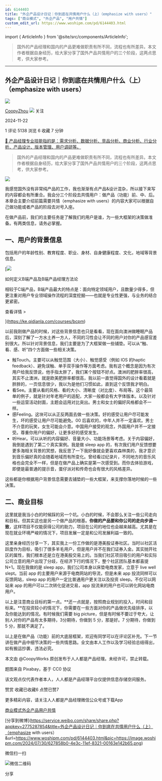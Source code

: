 ```yaml
---
id: 6144403
title: "外企产品设计日记｜你到底在共情用户什么（上）（emphasize with users）"
tags: ["商业模式", "外企产品", "用户共情"]
custom_edit_url: https://www.woshipm.com/pd/6144403.html
---
```

import { ArticleInfo } from '@site/src/components/ArticleInfo';

<ArticleInfo
    author="CoopyZhou"
    authorLink="https://www.woshipm.com/u/1085613"
    published="2024-11-22"
    views={5138}
    comments={1}
    collects={6}
/>

> 国外的产品经理和国内的产品更难做职责有所不同，流程也有所差异。本文作者根据自身经历，给大家分享了国外产品共情用户的三个阶段，这两点思考，供大家参考。

---

## 外企产品设计日记｜你到底在共情用户什么（上）（emphasize with users）

[![](https://static.woshipm.com/view/woshipm_api_def_20240417133155_3744.jpg?imageView2/1/w/72/h/72/q/100)](https://www.woshipm.com/u/1085613)

[CoopyZhou](https://www.woshipm.com/u/1085613) ![](https://static.woshipm.com/tag/1101_1@2x.png) 关注

2024-11-22

1 评论 5138 浏览 6 收藏 7 分钟

[🔗 产品经理专业技能指的是：需求分析、数据分析、竞品分析、商业分析、行业分析、产品设计、版本管理、用户调研等。](https://ke.qidianla.com/courses/90pm)

> 国外的产品经理和国内的产品更难做职责有所不同，流程也有所差异。本文作者根据自身经历，给大家分享了国外产品共情用户的三个阶段，这两点思考，供大家参考。

![](https://image.woshipm.com/2024/07/30/627858b0-4e3c-11ef-8321-00163e142b65.png)

我感觉国外没有非常纯产品的工作，我也渐渐有点产品&设计混杂，所以接下来写的内容都会有所重合。我会分三个阶段去共情用户：做产品（功能）前、中、后。本章会主要介绍前篇需要共情（emphasize with users）的内容大家可以根据自己做功能或者产品的阶段去对号入座。

在做产品前，我们的主要任务是了解我们的用户是谁，为一些大框架的决策做准备。有两类信息，请务必掌握。

## 一、用户的背景信息

包括用户的年龄性别、教育程度、职业、身材、自身健康程度、文化，地域等背景信息。

[![](https://image.woshipm.com/2023/08/02/72b77e4e-30e3-11ee-88e7-00163e0b5ff3.png)

如何定义B端产品及B端产品经理方法论

相较于C端产品，B端产品最大的特点是：面向特定领域用户，且数量少得多，但更注重对用户专业领域操作流程的深度挖掘——也就是专业性更强，与业务的结合更紧密。

查看详情 >

](https://ke.qidianla.com/courses/bcpm)

以前我刚做产品的时候，对这些背景信息也只是看看，现在面向澳洲做睡眠产品后，深刻了解了一方水土养一方人，不同的习性会让不同的用户对你的产品感官差别很大。所以针对背景信息，我们主要是为了大框架做一些铺垫。可以从“触、看、感、听”四个方面做一些相关决策。

*   触Touch。主要可以从触觉范围（大小）、触觉感受（例如 IOS 的haptic feedback）、避免误触、单手双手操作等方面考虑。我有这个概念是因为有次用户给我反馈说，他手指太胖了，我们某个按钮不好点。澳洲的肥胖率很高，其实不止澳洲，就是欧美肥胖率都很高，我以前一直觉得国外的设计看着就是胖胖的，一页信息很少，我以为是他们习惯如此，直到这个反馈我才明白。
*   看See。主要从看的风格、看的大小、清晰度（对比度）、布局等。这个最简单的例子，就是针对年老用户的适配，大家一般都会有大字体版本。以及针对一些运营活动封面，主题会运用对比突出。男士和女士的偏好风格都会不一样。
*   感Feeling。这块可以从正反两面去做一些决策。好的感受让用户尽可能发生，坏的感受让用户尽可能避免。00 后喜欢的，中年人并不一定喜欢。男士不介意的玩笑，女生可能会介意。中国用户接受的观念，外国用户并不一定接受。尊重你用户的偏好，让更多好的感受发生。
*   听Hear。可以从听的内容偏好、音量大小、功能场景等考虑。关于内容偏好，我倒是遇到了第二个真实案例。我是做 sleep app 的，有次我们用户反馈想要更多海相关背景的冥想，我反思了一下我好像就会更喜欢森林类的，我才意识到音乐偏好真的会随着地域而有所变化。曾经看过纪录片，不同地方的音乐风格也会完全不一样，但是在做产品上确实是第一次感受到。而你去体验游戏，即便是最普通的提示音，蛋仔派对和传奇也会有很大的风格差异。

这些都是你根据用户背景信息需要去铺垫的一些大框架，来支撑你落地时候的一些决策。

## 二、商业目标

这里就是我当小白的时候踩的另一个坑。小白的时候，不会那么关注一些公司走向和目标。但其实这也是另一个做产品的根基。**你做的产品要和你公司的走向步调一致**，这样项目不仅能获得公司的助力，项目在公司的地位也会越来越高。尤其是在现在就业环境严峻的情况下，项目发展一定是和公司发展利益一致的。

这里亲身经历分享一下，其实我上一份工作做的是港美股证券社区。当时以社区活跃度作为目标，吸引了很多羊毛用户，但是用户并不在我们证券入金。其实抛开社区的属性，我们根本还是立在港美股交易上的。当我们社区项目吸引的用户和实际公司立意的用户出现了分歧，在经济下行的情况下，整个社区团队基本都喜提 N+1。现在我做的是 sleep app，我们公司本身以床垫电商发家，立意于 live well slept。当前 app 的主要用户来源于电商网站的导流，但是未来 app 投流同样可以反馈网站，sleep app 的用户一定比普通用户更关注以及投资 sleep。不仅可以网站来 app 的用户可以二次转化促进交易，app 投流来的用户也可以转化网站电商用户。

以上是注意商业目标的第一点。**还一点就是，按照商业规划的投入，时间和目标来。**在投资较小的情况下，你需要在一些方面对你的产品做优先级排序，以及你能达到的情况。有时候我们需要 big picture，但是有时候不要过于夸大，让别人对你的产品有太多期待，3分期待，你做到 5 分，那是好。7 分期待，你做到 5 分，那就不满足了。

以上是在做产品（功能）前的大底层框架，欢迎有同学可以在评论区补充。下一节讲在做产品中细节决策的一些共情思路。全文由本人工作以及学习经验总结得出，如有搬运抄袭，违法必究。

本文由 @CoopyWorks 原创发布于人人都是产品经理。未经许可，禁止转载。

题图来自 Pixabay，基于 CC0 协议

该文观点仅代表作者本人，人人都是产品经理平台仅提供信息存储空间服务。

赞赏 收藏已收藏6 点赞已赞7

更多精彩内容，请关注人人都是产品经理微信公众号或下载App

[商业模式](https://www.woshipm.com/tag/%e5%95%86%e4%b8%9a%e6%a8%a1%e5%bc%8f)[外企产品](https://www.woshipm.com/tag/%e5%a4%96%e4%bc%81%e4%ba%a7%e5%93%81)[用户共情](https://www.woshipm.com/tag/%e7%94%a8%e6%88%b7%e5%85%b1%e6%83%85)

[分享到微博](https://service.weibo.com/share/share.php?appkey=2775287854&title=外企产品设计日记｜你到底在共情用户什么（上）（emphasize with users）&url=https://www.woshipm.com/pd/6144403.html&pic=https://image.woshipm.com/2024/07/30/627858b0-4e3c-11ef-8321-00163e142b65.png)

微信扫一扫

![微信二维码](https://api.pwmqr.com/qrcode/create/?url=https://www.woshipm.com/pd/6144403.html)

分享